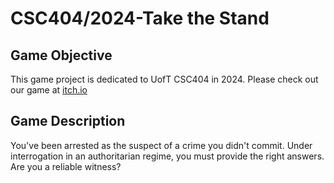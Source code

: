 # CSC404/2024-Take the Stand
## Game Objective
This game project is dedicated to UofT CSC404 in 2024. Please check out our game at [itch.io](https://jg-z.itch.io/take-the-stand)
## Game Description
You've been arrested as the suspect of a crime you didn't commit. Under interrogation in an authoritarian regime, you must provide the right answers. Are you a reliable witness?

